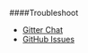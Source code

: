 ####Troubleshoot

* [Gitter Chat](https://gitter.im/mosbth/design)
* [GitHub Issues](https://github.com/canax/anax-flat/issues)
